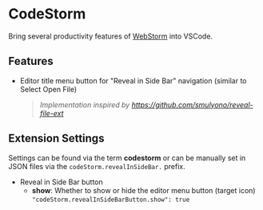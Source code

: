 # CodeStorm
Bring several productivity features of <a href="https://www.jetbrains.com/webstorm/" target="_blank">WebStorm</a> into VSCode.

## Features

* Editor title menu button for "Reveal in Side Bar" navigation (similar to Select Open File)
  > _Implementation inspired by <a href="https://github.com/smulyono/reveal-file-ext" target="_blank">https://github.com/smulyono/reveal-file-ext</a>_

## Extension Settings
Settings can be found via the term __codestorm__ or can be manually set in JSON files via the `codeStorm.revealInSideBar.` prefix.

* Reveal in Side Bar button
  * __show__: Whether to show or hide the editor menu button (target icon)
  `"codeStorm.revealInSideBarButton.show": true`